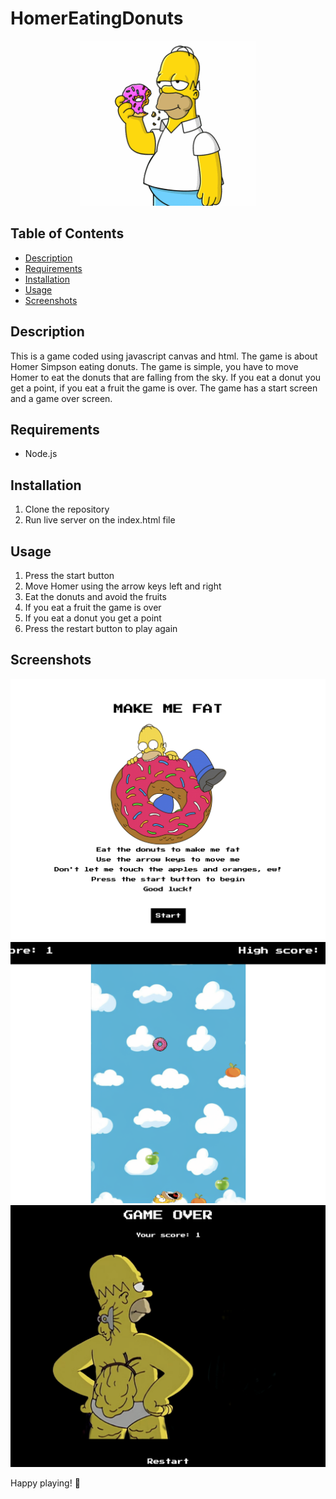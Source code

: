 # HomerEatingDonuts

<p align="center">
    <img src="./screenshots/HomerIntroGif.gif" alt="Homer Eating Donuts">
</p>

## Table of Contents
- [Description](#description)
- [Requirements](#requirements)
- [Installation](#installation)
- [Usage](#usage)
- [Screenshots](#screenshots)

## Description
This is a game coded using javascript canvas and html. The game is about Homer Simpson eating donuts. The game is simple, you have to move Homer to eat the donuts that are falling from the sky. If you eat a donut you get a point, if you eat a fruit the game is over. The game has a start screen and a game over screen.

## Requirements
- Node.js

## Installation
1. Clone the repository
2. Run live server on the index.html file

## Usage
1. Press the start button
2. Move Homer using the arrow keys left and right
3. Eat the donuts and avoid the fruits
4. If you eat a fruit the game is over
5. If you eat a donut you get a point
6. Press the restart button to play again

## Screenshots
![Start Screen](./screenshots/start-screen.png)
![Game Screen](./screenshots/game-screen.png)
![Game Over Screen](./screenshots/game-over-screen.png)

Happy playing! 🍩
